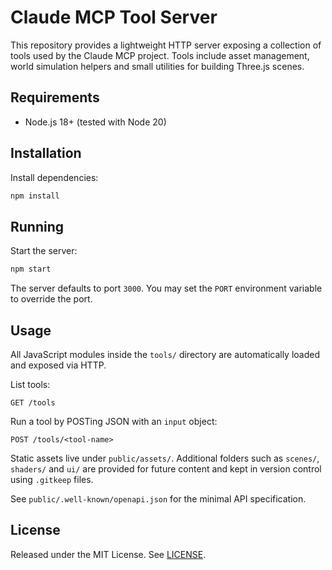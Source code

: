 # Claude MCP Tool Server

This repository provides a lightweight HTTP server exposing a collection of tools used by the Claude MCP project. Tools include asset management, world simulation helpers and small utilities for building Three.js scenes.

## Requirements

- Node.js 18+ (tested with Node 20)

## Installation

Install dependencies:

```bash
npm install
```

## Running

Start the server:

```bash
npm start
```

The server defaults to port `3000`. You may set the `PORT` environment variable to override the port.

## Usage

All JavaScript modules inside the `tools/` directory are automatically loaded and exposed via HTTP.

List tools:

```
GET /tools
```


Run a tool by POSTing JSON with an `input` object:

```
POST /tools/<tool-name>
```

Static assets live under `public/assets/`. Additional folders such as `scenes/`, `shaders/` and `ui/` are provided for future content and kept in version control using `.gitkeep` files.

See `public/.well-known/openapi.json` for the minimal API specification.

## License

Released under the MIT License. See [LICENSE](LICENSE).
